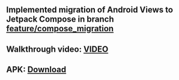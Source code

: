 ## Implemented migration of Android Views to Jetpack Compose in branch [feature/compose_migration](https://github.com/chayan-dev/RandomDog/tree/feature/compose_migration)

## Walkthrough video:  [VIDEO](https://drive.google.com/file/d/1vjmIg7O-8Dki393jPd-AefPvmiw6HSbj/view?usp=sharing)

## APK:  [Download](https://drive.google.com/file/d/1kqh70GlBAR93X-wklAw-Qpn3ROmqbUjg/view?usp=sharing)
